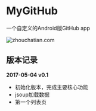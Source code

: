 # MyGitHub
一个自定义的Android版GitHub app


![zhouchatian.com](https://github.com/TheSadFrog/MyGitHub/blob/master/pictures/2017-05-04_231833.png)

## 版本记录
**2017-05-04  v0.1**
- 初始化版本，完成主要核心功能
- jsoup加载数据
- 第一个列表页
